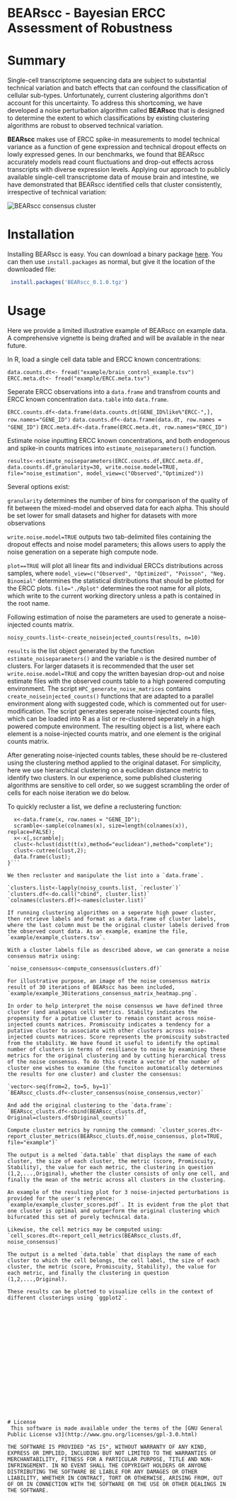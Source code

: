 BEARscc - Bayesian ERCC Assessment of Robustness  
================================================

# Summary
Single-cell transcriptome sequencing data are subject to substantial technical variation and batch effects that can confound the classification of cellular sub-types. Unfortunately, current clustering algorithms don't account for this uncertainty. To address this shortcoming, we have developed a noise perturbation algorithm called **BEARscc** that is designed to determine the extent to which classifications by existing clustering algorithms are robust to observed technical variation.

**BEARscc** makes use of ERCC spike-in measurements to model technical variance as a function of gene expression and technical dropout effects on lowly expressed genes. In our benchmarks, we found that BEARscc accurately models read count fluctuations and drop-out effects across transcripts with diverse expression levels. Applying our approach to publicly available single-cell transcriptome data of mouse brain and intestine, we have demonstrated that BEARscc identified cells that cluster consistently, irrespective of technical variation:

![BEARscc consensus cluster](images/example_consensus.png)

# Installation

Installing BEARscc is easy. You can download a binary package [here](https://bitbucket.org/ludwigbioinf/bearscc/raw/ebfe054be6bac0082adc97ee6774a0b69b32c9c4/builds/BEARscc_0.1.0.tgz). You can then use `install.packages` as normal, but give it the location of the downloaded file:

```R
 install.packages('BEARscc_0.1.0.tgz')
 ```
 

# Usage

Here we provide a limited illustrative example of BEARscc on example data. A comprehensive vignette is being drafted and will be available in the near future. 

In R, load a single cell data table and ERCC known concentrations:

`data.counts.dt<- fread("example/brain_control_example.tsv")`
`ERCC.meta.dt<- fread("example/ERCC.meta.tsv")`

Seperate ERCC observations into a `data.frame` and transfrom counts and ERCC known concentration `data.table` into `data.frame`.

`ERCC.counts.df<-data.frame(data.counts.dt[GENE_ID%like%"ERCC-",], row.names="GENE_ID")` 
`data.counts.df<-data.frame(data.dt, row.names = "GENE_ID")` 
`ÈRCC.meta.df<-data.frame(ERCC.meta.dt, row.names="ERCC_ID")` 

Estimate noise inputting ERCC known concentrations, and both endogenous and spike-in counts matrices into `estimate_noiseparameters()` function.

`results<-estimate_noiseparameters(ERCC.counts.df,ERCC.meta.df, data.counts.df,granularity=30, write.noise.model=TRUE, file="noise_estimation", model_view=c("Observed","Optimized"))`

Several options exist:

`granularity` determines the number of bins for comparison of the quality of fit between the mixed-model and observed data for each alpha. This should be set lower for small datasets and higher for datasets with more observations

`write.noise.model=TRUE` outputs two tab-delimited files containing the dropout effects and noise model parameters; this allows users to apply the noise generation on a seperate high compute node. 

`plot==TRUE` will plot all linear fits and individual ERCCs distributions across samples, where `model_view=c("Observed", "Optimized", "Poisson", "Neg. Binomial"` determines the statistical distributions that should be plotted for the ERCC plots. `file="./Rplot"` determines the root name for all plots, which write to the current working directory unless a path is contained in the root name. 


Following estimation of noise the parameters are used to generate a noise-injected counts matrix. 

`noisy_counts.list<-create_noiseinjected_counts(results, n=10)`

`results` is the list object generated by the function `estimate_noiseparameters()` and the variable `n` is the desired number of clusters. For larger datasets it is recommended that the user set `write.noise.model=TRUE` and copy the written bayesian drop-out and noise estimate files with the observed counts table to a high powered computing environment. The script `HPC_generate_noise_matrices` contains `create_noiseinjected_counts()` functions that are adapted to a parallel environment along with suggested code, which is commented out for user-modification. The script generates seperate noise-injected counts files, which can be loaded into R as a list or re-clustered seperately in a high powered compute environment. The resulting object is a list, where each element is a noise-injected counts matrix, and one element is the original counts matrix. 

After generating noise-injected counts tables, these should be re-clustered using the clustering method applied to the original dataset. For simplicity, here we use hierarchical clustering on a euclidean distance metric to identify two clusters. In our experience, some published clustering algorithms are sensitive to cell order, so we suggest scrambling the order of cells for each noise iteration we do below.  

To quickly recluster a list, we define a reclustering function:

```recluster<-function(x){
  x<-data.frame(x, row.names = "GENE_ID");
  scramble<-sample(colnames(x), size=length(colnames(x)), replace=FALSE);
  x<-x[,scramble];
  clust<-hclust(dist(t(x),method="euclidean"),method="complete");
  clust<-cutree(clust,2);
  data.frame(clust);
}``` 

We then recluster and manipulate the list into a `data.frame`. 

`clusters.list<-lapply(noisy_counts.list, `recluster`)`
`clusters.df<-do.call("cbind", cluster.list)`
`colnames(clusters.df)<-names(cluster.list)`

If running clustering algorithms on a seperate high power cluster, then retrieve labels and format as a data.frame of cluster labels, where the last column must be the original cluster labels derived from the observed count data. As an example, examine the file, `example/example_clusters.tsv`.

With a cluster labels file as described above, we can generate a noise consensus matrix using: 

`noise_consensus<-compute_consensus(clusters.df)`

For illustrative purpose, an image of the noise consensus matrix result of 30 iterations of BEARscc has been included, `example/example_30iterations_consensus_matrix_heatmap.png`.

In order to help interpret the noise consensus we have defined three cluster (and analagous cell) metrics. Stabilty indicates the propensity for a putative cluster to remain constant across noise-injected counts matrices. Promiscuity indicates a tendency for a putative cluster to associate with other clusters across noise-injected counts matrices. Score represents the promiscuity substracted from the stability. We have found it useful to identify the optimal number of clusters in terms of resiliance to noise by examining these metrics for the original clustering and by cutting hierarchical tress of the noise consensus. To do this create a vector of the number of cluster one wishes to examine (the funciton automatically determines the results for one cluster) and cluster the consensus:

`vector<-seq(from=2, to=5, by=1)` 
`BEARscc_clusts.df<-cluster_consensus(noise_consensus,vector)` 

And add the original clustering to the `data.frame`: `BEARscc_clusts.df<-cbind(BEARscc_clusts.df, Original=clusters.df$Original_counts)` 

Compute cluster metrics by running the command: `cluster_scores.dt<-report_cluster_metrics(BEARscc_clusts.df,noise_consensus, plot=TRUE, file="example")`

The output is a melted `data.table` that displays the name of each cluster, the size of each cluster, the metric (score, Promiscuity, Stability), the value for each metric, the clustering in question (1,2,...,Original), whether the cluster consists of only one cell, and finally the mean of the metric across all clusters in the clustering.  

An example of the resulting plot for 3 noise-injected perturbations is provided for the user's reference: `example/example_cluster_scores.pdf`. It is evident from the plot that one cluster is optimal and outperform the original clustering which bifurcated this set of purely technical data.

Likewise, the cell metrics may be computed using:
`cell_scores.dt<-report_cell_metrics(BEARscc_clusts.df, noise_consensus)`

The output is a melted `data.table` that displays the name of each cluster to which the cell belongs, the cell label, the size of each cluster, the metric (score, Promiscuity, Stability), the value for each metric, and finally the clustering in question (1,2,...,Original).

These results can be plotted to visualize cells in the context of different clusterings using `ggplot2`.


















 
# License
 This software is made available under the terms of the [GNU General Public License v3](http://www.gnu.org/licenses/gpl-3.0.html)

THE SOFTWARE IS PROVIDED "AS IS", WITHOUT WARRANTY OF ANY KIND, EXPRESS OR IMPLIED, INCLUDING BUT NOT LIMITED TO THE WARRANTIES OF MERCHANTABILITY, FITNESS FOR A PARTICULAR PURPOSE, TITLE AND NON-INFRINGEMENT. IN NO EVENT SHALL THE COPYRIGHT HOLDERS OR ANYONE DISTRIBUTING THE SOFTWARE BE LIABLE FOR ANY DAMAGES OR OTHER LIABILITY, WHETHER IN CONTRACT, TORT OR OTHERWISE, ARISING FROM, OUT OF OR IN CONNECTION WITH THE SOFTWARE OR THE USE OR OTHER DEALINGS IN THE SOFTWARE.
